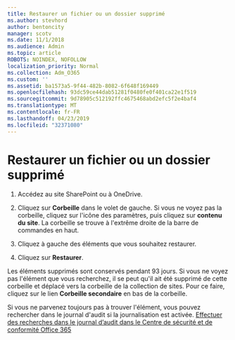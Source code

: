 ```yaml
---
title: Restaurer un fichier ou un dossier supprimé
ms.author: stevhord
author: bentoncity
manager: scotv
ms.date: 11/1/2018
ms.audience: Admin
ms.topic: article
ROBOTS: NOINDEX, NOFOLLOW
localization_priority: Normal
ms.collection: Adm_O365
ms.custom: ''
ms.assetid: ba1573a5-9f44-482b-8082-6f648f169449
ms.openlocfilehash: 93dc59ce44dab51281f0480fe0f401ca22e1f519
ms.sourcegitcommit: 9d78905c512192ffc4675468abd2efc5f2e4baf4
ms.translationtype: MT
ms.contentlocale: fr-FR
ms.lasthandoff: 04/23/2019
ms.locfileid: "32371080"
---
```

# <a name="restore-a-deleted-file-or-folder"></a>Restaurer un fichier ou un dossier supprimé

1. Accédez au site SharePoint ou à OneDrive.
    
2. Cliquez sur **Corbeille** dans le volet de gauche. Si vous ne voyez pas la corbeille, cliquez sur l'icône des paramètres, puis cliquez sur **contenu du site**. La corbeille se trouve à l'extrême droite de la barre de commandes en haut.
    
3. Cliquez à gauche des éléments que vous souhaitez restaurer.
    
4. Cliquez sur **Restaurer**.
    
Les éléments supprimés sont conservés pendant 93 jours. Si vous ne voyez pas l'élément que vous recherchez, il se peut qu'il ait été supprimé de cette corbeille et déplacé vers la corbeille de la collection de sites. Pour ce faire, cliquez sur le lien **Corbeille secondaire** en bas de la corbeille. 
  
Si vous ne parvenez toujours pas à trouver l'élément, vous pouvez rechercher dans le journal d'audit si la journalisation est activée. [Effectuer des recherches dans le journal d’audit dans le Centre de sécurité et de conformité Office 365](https://support.office.com/article/0d4d0f35-390b-4518-800e-0c7ec95e946c.aspx)
  

